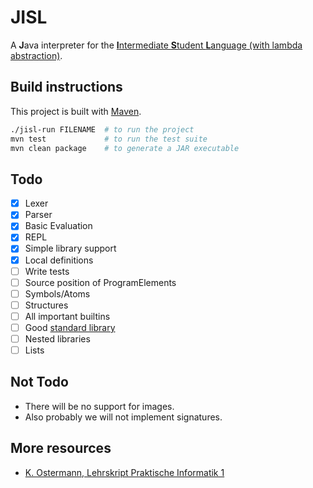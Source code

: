 # JISL
A **J**ava interpreter for the [**I**ntermediate **S**tudent **L**anguage (with lambda abstraction)](https://docs.racket-lang.org/htdp-langs/intermediate-lam.html).

## Build instructions
This project is built with [Maven](https://maven.apache.org/).
```sh
./jisl-run FILENAME  # to run the project
mvn test             # to run the test suite
mvn clean package    # to generate a JAR executable
```

## Todo
- [x] Lexer
- [x] Parser
- [x] Basic Evaluation
- [x] REPL
- [x] Simple library support
- [x] Local definitions
- [ ] Write tests
- [ ] Source position of ProgramElements
- [ ] Symbols/Atoms
- [ ] Structures
- [ ] All important builtins
- [ ] Good [standard library](stdlib/)
- [ ] Nested libraries
- [ ] Lists

## Not Todo
- There will be no support for images.
- Also probably we will not implement signatures.

## More resources
- [K. Ostermann, Lehrskript Praktische Informatik 1](https://ps-tuebingen.github.io/informatik-1-skript/)
